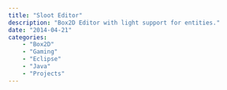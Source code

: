 ```yaml
---
title: "Sloot Editor"
description: "Box2D Editor with light support for entities."
date: "2014-04-21"
categories:
    - "Box2D"
    - "Gaming"
    - "Eclipse"
    - "Java"
    - "Projects"
---
```

